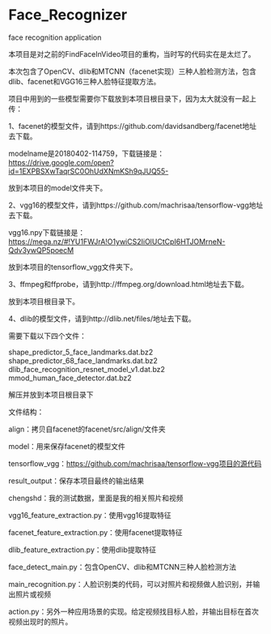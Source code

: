 # Face_Recognizer
face recognition application

本项目是对之前的FindFaceInVideo项目的重构，当时写的代码实在是太烂了。

本次包含了OpenCV、dlib和MTCNN（facenet实现）三种人脸检测方法，包含dlib、facenet和VGG16三种人脸特征提取方法。

项目中用到的一些模型需要你下载放到本项目根目录下，因为太大就没有一起上传：

1、facenet的模型文件，请到https://github.com/davidsandberg/facenet地址去下载。

modelname是20180402-114759，下载链接是：https://drive.google.com/open?id=1EXPBSXwTaqrSC0OhUdXNmKSh9qJUQ55-

放到本项目的model文件夹下。

2、vgg16的模型文件，请到https://github.com/machrisaa/tensorflow-vgg地址去下载。

vgg16.npy下载链接是：https://mega.nz/#!YU1FWJrA!O1ywiCS2IiOlUCtCpI6HTJOMrneN-Qdv3ywQP5poecM

放到本项目的tensorflow_vgg文件夹下。

3、ffmpeg和ffprobe，请到http://ffmpeg.org/download.html地址去下载。

放到本项目根目录下。

4、dlib的模型文件，请到http://dlib.net/files/地址去下载。

需要下载以下四个文件：

shape_predictor_5_face_landmarks.dat.bz2
shape_predictor_68_face_landmarks.dat.bz2  
dlib_face_recognition_resnet_model_v1.dat.bz2    
mmod_human_face_detector.dat.bz2  

解压并放到本项目根目录下

文件结构：

align：拷贝自facenet的facenet/src/align/文件夹

model：用来保存facenet的模型文件

tensorflow_vgg：https://github.com/machrisaa/tensorflow-vgg项目的源代码

result_output：保存本项目最终的输出结果

chengshd：我的测试数据，里面是我的相关照片和视频

vgg16_feature_extraction.py：使用vgg16提取特征

facenet_feature_extraction.py：使用facenet提取特征

dlib_feature_extraction.py：使用dlib提取特征

face_detect_main.py：包含OpenCV、dlib和MTCNN三种人脸检测方法

main_recognition.py：人脸识别类的代码，可以对照片和视频做人脸识别，并输出照片或视频

action.py：另外一种应用场景的实现。给定视频找目标人脸，并输出目标在首次视频出现时的照片。

